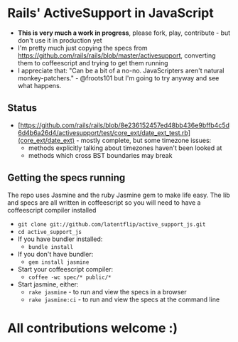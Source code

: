 # Rails' ActiveSupport in JavaScript

* **This is very much a work in progress**, please fork, play, contribute - but don't use it in production yet
* I'm pretty much just copying the specs from https://github.com/rails/rails/blob/master/activesupport, converting them to coffeescript and trying to get them running
* I appreciate that: "Can be a bit of a no-no. JavaScripters aren't natural monkey-patchers." - @froots101 but I'm going to try anyway and see what happens.


## Status

- [https://github.com/rails/rails/blob/8e236152457ed48bb436e9bffb4c5d6d4b6a26d4/activesupport/test/core_ext/date_ext_test.rb](core_ext/date_ext) - mostly complete, but some timezone issues:
  * methods explicitly talking about timezones haven't been looked at
  * methods which cross BST boundaries may break

## Getting the specs running

The repo uses Jasmine and the ruby Jasmine gem to make life easy. The lib and specs are all written in coffeescript so you will need to have a coffeescript compiler installed

* `git clone git://github.com/latentflip/active_support_js.git`
* `cd active_support_js`
* If you have bundler installed:
  * `bundle install`
* If you don't have bundler:
  * `gem install jasmine`
* Start your coffeescript compiler:
  * `coffee -wc spec/* public/*`
* Start jasmine, either:
  * `rake jasmine` - to run and view the specs in a browser
  * `rake jasmine:ci` - to run and view the specs at the command line

# All contributions welcome :)
